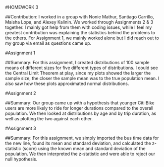 #HOMEWORK 3

##Contribution: 
I worked in a group with Nonie Mathur, Santiago Carrillo, Maisha Lopa, and Alexey Kalinin. We worked through Assignments 
2 & 3 together. I mainly got help from them with coding issues, while I feel my greatest contribution was explaining the statistics 
behind the problems to the others. For Assignment 1, we mainly worked alone but I did reach out to my group via email as questions came up. 

#Assignment 1

##Summary: 
For this assignment, I created distributions of 100 sample means of different sizes for five different types of distributions.
I could see the Central Limit Theorem at play, since my plots showed the larger the sample size, the closer the sample mean was to the true
population mean. I also saw how these plots approximated normal distributions.

#Assignment 2

##Summary: 
Our group came up with a hypothesis that younger Citi Bike users are more likely to ride for longer durations compared to the
overall population. We then looked at distributions by age and by trip duration, as well as plotting the two against each other. 

#Assignment 3

##Summary: 
For this assignment, we simply imported the bus time data for the new line, found its mean and standard deviation, and
calculated the z-statistic (score) using the known mean and standard deviation of the population. We then interpreted the z-statistic
and were able to reject our null hypothesis.
